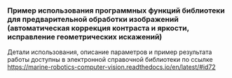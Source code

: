 ### Пример использования программных функций библиотеки для предварительной обработки изображений (автоматическая коррекция контраста и яркости, исправление геометрических искажений)
Детали использования, описание параметров и пример результата работы доступны в электронной справочной библиотеки по ссылке https://marine-robotics-computer-vision.readthedocs.io/en/latest/#id72
